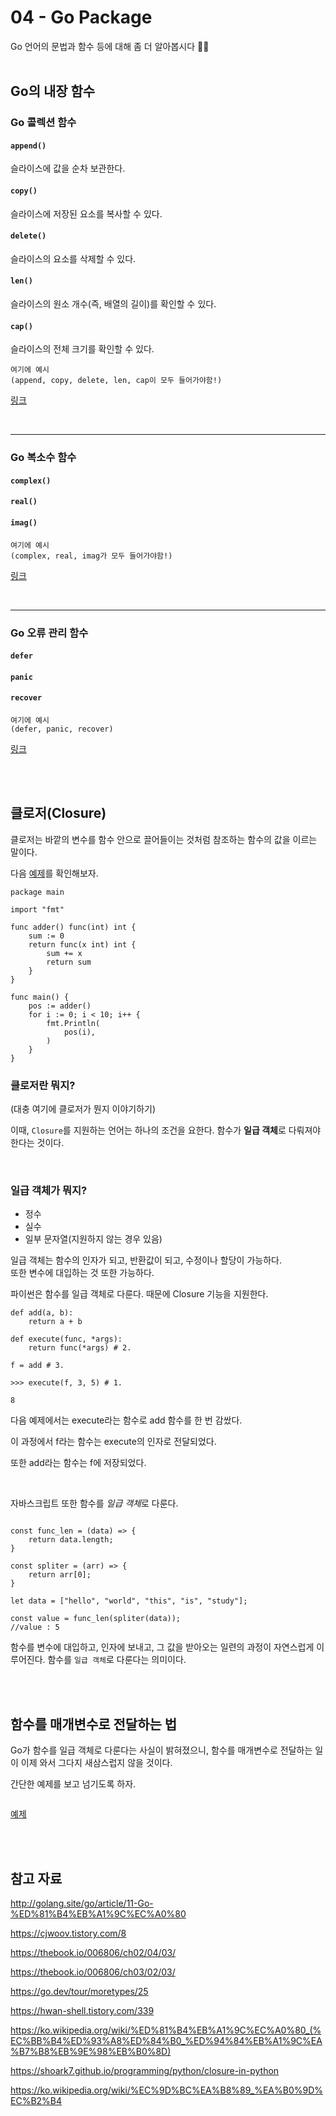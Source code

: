 # 04 - Go Package

Go 언어의 문법과 함수 등에 대해 좀 더 알아봅시다 🏌️‍♀️
<br /><br />

## Go의 내장 함수

### Go 콜렉션 함수

#### `append()`

슬라이스에 값을 순차 보관한다.

#### `copy()`

슬라이스에 저장된 요소를 복사할 수 있다.

#### `delete()`

슬라이스의 요소를 삭제할 수 있다.

#### `len()`

슬라이스의 원소 개수(즉, 배열의 길이)를 확인할 수 있다.

#### `cap()`

슬라이스의 전체 크기를 확인할 수 있다.

```
여기에 예시
(append, copy, delete, len, cap이 모두 들어가야함!)
```

[링크](example/function/src/collection.go)

<br />

---

### Go 복소수 함수

#### `complex()`

#### `real()`

#### `imag()`

```
여기에 예시
(complex, real, imag가 모두 들어가야함!)
```

[링크](example/function/src/complicated.go)

<br />

---

### Go 오류 관리 함수

#### `defer`

#### `panic`

#### `recover`

```
여기에 예시
(defer, panic, recover)
```

[링크](example/function/src/error.go)

<br /><br />

## 클로저(Closure)

클로저는 바깥의 변수를 함수 안으로 끌어들이는 것처럼 참조하는 함수의 값을 이르는 말이다.

다음 [예제](https://go.dev/tour/moretypes/25)를 확인해보자.

```
package main

import "fmt"

func adder() func(int) int {
	sum := 0
	return func(x int) int {
		sum += x
		return sum
	}
}

func main() {
	pos := adder()
	for i := 0; i < 10; i++ {
		fmt.Println(
			pos(i),
		)
	}
}
```

### **클로저**란 뭐지?

(대충 여기에 클로저가 뭔지 이야기하기)

이때, `Closure`를 지원하는 언어는 하나의 조건을 요한다. 함수가 **일급 객체**로 다뤄져야 한다는 것이다.

<br />

### **일급 객체**가 뭐지?

- 정수
- 실수
- 일부 문자열(지원하지 않는 경우 있음)

일급 객체는 함수의 인자가 되고, 반환값이 되고, 수정이나 할당이 가능하다.  
또한 변수에 대입하는 것 또한 가능하다.

파이썬은 함수를 일급 객체로 다룬다. 때문에 Closure 기능을 지원한다.

```
def add(a, b):
    return a + b

def execute(func, *args):
    return func(*args) # 2.

f = add # 3.

>>> execute(f, 3, 5) # 1.

8
```

다음 예제에서는 execute라는 함수로 add 함수를 한 번 감쌌다.

이 과정에서 f라는 함수는 execute의 인자로 전달되었다.

또한 add라는 함수는 f에 저장되었다.

<br />

자바스크립트 또한 함수를 *일급 객체*로 다룬다.

```

const func_len = (data) => {
    return data.length;
}

const spliter = (arr) => {
    return arr[0];
}

let data = ["hello", "world", "this", "is", "study"];

const value = func_len(spliter(data));
//value : 5

```

함수를 변수에 대입하고, 인자에 보내고, 그 값을 받아오는 일련의 과정이 자연스럽게 이루어진다. 함수를 `일급 객체`로 다룬다는 의미이다.

<br /><br />

## 함수를 매개변수로 전달하는 법

Go가 함수를 일급 객체로 다룬다는 사실이 밝혀졌으니, 함수를 매개변수로 전달하는 일이 이제 와서 그다지 새삼스럽지 않을 것이다.

간단한 예제를 보고 넘기도록 하자.

```

```

[예제]()

<br /><br />

## 참고 자료

http://golang.site/go/article/11-Go-%ED%81%B4%EB%A1%9C%EC%A0%80

https://cjwoov.tistory.com/8

https://thebook.io/006806/ch02/04/03/

https://thebook.io/006806/ch03/02/03/

https://go.dev/tour/moretypes/25

https://hwan-shell.tistory.com/339

https://ko.wikipedia.org/wiki/%ED%81%B4%EB%A1%9C%EC%A0%80_(%EC%BB%B4%ED%93%A8%ED%84%B0_%ED%94%84%EB%A1%9C%EA%B7%B8%EB%9E%98%EB%B0%8D)

https://shoark7.github.io/programming/python/closure-in-python

https://ko.wikipedia.org/wiki/%EC%9D%BC%EA%B8%89_%EA%B0%9D%EC%B2%B4
